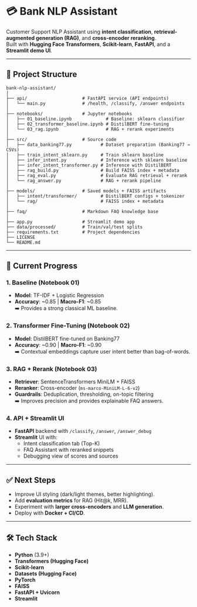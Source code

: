 # 💳 Bank NLP Assistant

Customer Support NLP Assistant using **intent classification**, **retrieval-augmented generation (RAG)**, and **cross-encoder reranking**.  
Built with **Hugging Face Transformers**, **Scikit-learn**, **FastAPI**, and a **Streamlit demo UI**.  

---

## 📂 Project Structure
```
bank-nlp-assistant/
│
├── api/                     # FastAPI service (API endpoints)
│   └── main.py              # /health, /classify, /answer endpoints
│
├── notebooks/               # Jupyter notebooks
│   ├── 01_baseline.ipynb             # Baseline: sklearn classifier
│   ├── 02_transformer_baseline.ipynb # DistilBERT fine-tuning
│   └── 03_rag.ipynb                  # RAG + rerank experiments
│
├── src/                     # Source code
│   ├── data_banking77.py           # Dataset preparation (Banking77 → CSVs)
│   ├── train_intent_sklearn.py     # Train sklearn baseline
│   ├── infer_intent.py             # Inference with sklearn baseline
│   ├── infer_intent_transformer.py # Inference with DistilBERT
│   ├── rag_build.py                # Build FAISS index + metadata
│   ├── rag_eval.py                 # Evaluate RAG retrieval + rerank
│   └── rag_answer.py               # RAG + rerank pipeline
│
├── models/                  # Saved models + FAISS artifacts
│   ├── intent/transformer/         # DistilBERT configs + tokenizer
│   └── rag/                        # FAISS index + metadata
│
├── faq/                     # Markdown FAQ knowledge base
│
├── app.py                   # Streamlit demo app
├── data/processed/          # Train/val/test splits
├── requirements.txt         # Project dependencies
├── LICENSE
└── README.md
```

---

## 🚀 Current Progress

### 1. Baseline (Notebook 01)
- **Model**: TF-IDF + Logistic Regression  
- **Accuracy**: ~0.85 | **Macro-F1**: ~0.85  
➡️ Provides a strong classical ML baseline.  

### 2. Transformer Fine-Tuning (Notebook 02)
- **Model**: DistilBERT fine-tuned on Banking77  
- **Accuracy**: ~0.90 | **Macro-F1**: ~0.90  
➡️ Contextual embeddings capture user intent better than bag-of-words.  

### 3. RAG + Rerank (Notebook 03)
- **Retriever**: SentenceTransformers MiniLM + FAISS  
- **Reranker**: Cross-encoder (`ms-marco-MiniLM-L-6-v2`)  
- **Guardrails**: Deduplication, thresholding, on-topic filtering  
➡️ Improves precision and provides explainable FAQ answers.  

### 4. API + Streamlit UI
- **FastAPI** backend with `/classify`, `/answer`, `/answer_debug`  
- **Streamlit** UI with:  
  - Intent classification tab (Top-K)  
  - FAQ Assistant with reranked snippets  
  - Debugging view of scores and sources  

---

## ✅ Next Steps
- Improve UI styling (dark/light themes, better highlighting).  
- Add **evaluation metrics** for RAG (Hit@k, MRR).  
- Experiment with **larger cross-encoders** and **LLM generation**.  
- Deploy with **Docker + CI/CD**.  

---

## 🛠️ Tech Stack
- **Python** (3.9+)  
- **Transformers (Hugging Face)**  
- **Scikit-learn**  
- **Datasets (Hugging Face)**  
- **PyTorch**  
- **FAISS**  
- **FastAPI + Uvicorn**  
- **Streamlit**  
